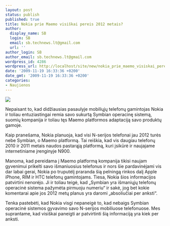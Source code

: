 ```yaml
---
layout: post
status: publish
published: true
title: Nokia prie Maemo visiškai pereis 2012 metais?
author:
  display_name: SB
  login: SB
  email: sb.technews.lt@gmail.com
  url: ''
author_login: SB
author_email: sb.technews.lt@gmail.com
wordpress_id: 4286
wordpress_url: http://localhost/site/new/nokia_prie_maemo_visiskai_pereis_2012_metais/
date: '2009-11-19 16:33:36 +0200'
date_gmt: '2009-11-19 16:33:36 +0200'
categories:
- Naujienos
---
```

<div class="imgright"><img src="http://t2.gstatic.com/images?q=tbn:5hUO78RmFLM5LM:http://www.tcmagazine.com/images/news/Hardware/Nokia/Nokia_N900_03.jpg"  /></div>
<p>Nepaisant to, kad didžiausias pasaulyje mobiliųjų telefonų gamintojas Nokia ir toliau entuziastingai remia savo sukurtą Symbian operacinę sistemą, suomių kompanija ir toliau tęs Maemo platformos adaptaciją savo produktų gamoje.</p>
<p>Kaip pranešama, Nokia planuoja, kad visi N-serijos telefonai jau 2012 turės nebe Symbian, o Maemo platformą. Tai reiškia, kad vis daugiau telefonų 2010 ir 2011 metais naudos pastarąją platformą, kuri įsikūrė ir naujajame internetiniame įrenginyje N900.</p>
<p>Manoma, kad pereidama į Maemo platformą kompanija tikisi naujam gyvenimui prikelti savo išmaniuosius telefonus ir nors šie pardavinėjami vis dar labai gerai, Nokia po truputėlį praranda šią pelningą rinkos dalį Apple iPhone, RIM ir HTC telefonų gamintojams. Tiesa, Nokia šios informacijos patvirtini nenorėjo. Ji ir toliau teigė, kad „Symbian yra išmaniųjų telefonų operacinė sistema pažymėta pirmuoju numeriu“ ir sakė, jog bet kokie komentarai apie jos 2012 metų planus yra daromi „absoliučiai per anksti“.</p>
<p>Tenka pastebėti, kad Nokia visgi nepaneigė to, kad nebaigs Symbian operacinė sistemos gyvavimo savo N-serijos mobiliuose telefonuose. Mes suprantame, kad visiškai paneigti ar patvirtinti šią informaciją yra kiek per anksti.<br /></p>
